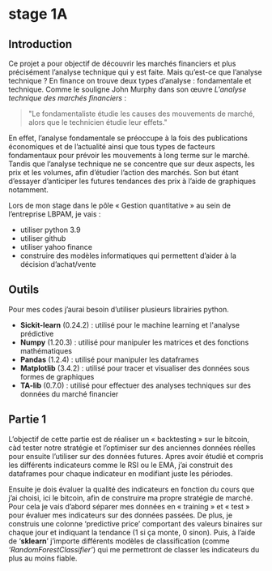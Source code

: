 # stage 1A
## Introduction

Ce projet a pour objectif de découvrir les marchés financiers et plus précisément l’analyse technique qui y est faite. Mais qu’est-ce que l’analyse technique ? En finance on trouve deux types d’analyse : fondamentale et technique. Comme le souligne John Murphy dans son œuvre _L'analyse technique des marchés financiers_ :
>"Le fondamentaliste étudie les causes des mouvements de marché, 
>alors que le technicien étudie leur effets."

En effet, l’analyse fondamentale se préoccupe à la fois des publications économiques et de l’actualité ainsi que tous types de facteurs fondamentaux pour prévoir les mouvements à long terme sur le marché. Tandis que l’analyse technique ne se concentre que sur deux aspects, les prix et les volumes, afin d’étudier l’action des marchés. Son but étant d’essayer d’anticiper les futures tendances des prix à l’aide de graphiques notamment.

Lors de mon stage dans le pôle « Gestion quantitative » au sein de l’entreprise LBPAM, je vais : 
   - utiliser python 3.9
   - utiliser github
   - utiliser yahoo finance
   - construire des modèles informatiques qui permettent d’aider à la décision d’achat/vente 

## Outils

Pour mes codes j’aurai besoin d’utiliser plusieurs librairies python.
   - __Sickit-learn__ (0.24.2) : utilisé pour le machine learning et l'analyse prédictive
   - __Numpy__ (1.20.3) : utilisé pour manipuler les matrices et des fonctions mathématiques
   - __Pandas__ (1.2.4) : utilisé pour manipuler les dataframes
   - __Matplotlib__ (3.4.2) : utilisé pour tracer et visualiser des données sous formes de graphiques
   - __TA-lib__ (0.7.0) : utilisé pour effectuer des analyses techniques sur des données du marché financier

## Partie 1

L’objectif de cette partie est de réaliser un « backtesting » sur le bitcoin, càd tester notre stratégie et l’optimiser sur des anciennes données réelles pour ensuite l’utiliser sur des données futures. Apres avoir étudié et compris les différents indicateurs comme le RSI ou le EMA, j’ai construit des dataframes pour chaque indicateur en modifiant juste les périodes.

Ensuite je dois évaluer la qualité des indicateurs en fonction du cours que j’ai choisi, ici le bitcoin, afin de construire ma propre stratégie de marché. Pour cela je vais d’abord séparer mes données en « training » et « test » pour évaluer mes indicateurs sur des données passées. De plus, je construis une colonne ‘predictive price’ comportant des valeurs binaires sur chaque jour et indiquant la tendance (1 si ça monte, 0 sinon). Puis, à l’aide de ‘__sklearn__’ j’importe différents modèles de classification (comme _‘RandomForestClassifier’_) qui me permettront de classer les indicateurs du plus au moins fiable.

